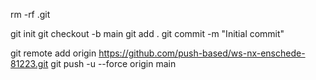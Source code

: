 rm -rf .git

git init
git checkout -b main
git add .
git commit -m "Initial commit"

git remote add origin https://github.com/push-based/ws-nx-enschede-81223.git
git push -u --force origin main